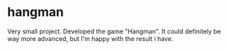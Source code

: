 # hangman

Very small project. Developed the game "Hangman". It could definitely be way more advanced, but I'm happy with the result i have.

